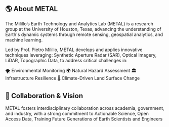 ## 🌎 About METAL
The Milillo’s Earth Technology and Analytics Lab (METAL) is a research group at the University of Houston, Texas, advancing the understanding of Earth's dynamic systems through remote sensing, geospatial analytics, and machine learning.

Led by Prof. Pietro Milillo, METAL develops and applies innovative techniques leveraging: Synthetic Aperture Radar (SAR), Optical Imagery, LiDAR, Topographic Data, to address critical challenges in:

🌪 Environmental Monitoring
🌍 Natural Hazard Assessment
🏛 Infrastructure Resilience
🌡 Climate-Driven Land Surface Change

## 🤝 Collaboration & Vision
METAL fosters interdisciplinary collaboration across academia, government, and industry, with a strong commitment to Actionable Science, Open Access Data, Training Future Generations of Earth Scientists and Engineers
<!--📚 Related Project:
The Milillo’s Earth Technology and Analytics Lab (METAL) is a cutting-edge research group at the University of Houston focused on advancing the understanding of Earth's dynamic systems through state-of-the-art remote sensing, geospatial analytics, and machine learning. Led by Prof. Pietro Milillo, METAL develops and applies innovative techniques using Synthetic Aperture Radar (SAR), optical imagery, LiDAR, and topographic data to address critical challenges in environmental monitoring, natural hazard assessment, infrastructure resilience, and climate-driven land surface changes.

METAL fosters interdisciplinary collaborations across academia, government, and industry, with a strong emphasis on actionable science, open data, and training the next generation of Earth scientists and engineers.


**Here are some ideas to get you started:**

🙋‍♀️ A short introduction - what is your organization all about?
🌈 Contribution guidelines - how can the community get involved?
👩‍💻 Useful resources - where can the community find your docs? Is there anything else the community should know?
🍿 Fun facts - what does your team eat for breakfast?
🧙 Remember, you can do mighty things with the power of [Markdown](https://docs.github.com/github/writing-on-github/getting-started-with-writing-and-formatting-on-github/basic-writing-and-formatting-syntax)
-->
